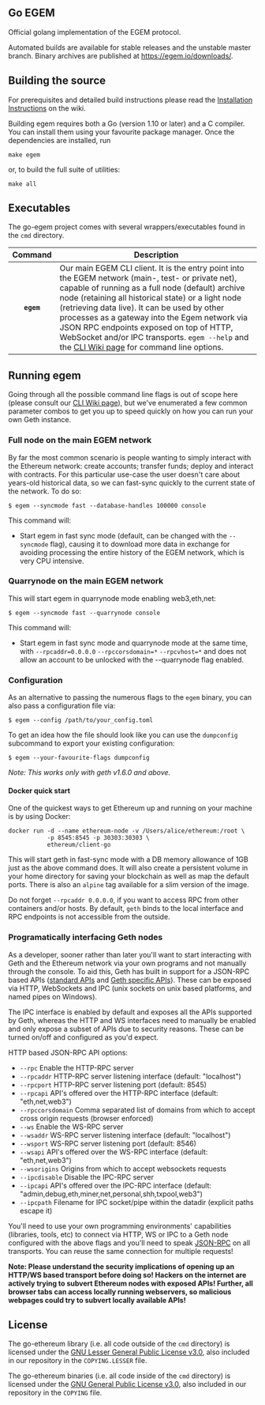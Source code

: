 ## Go EGEM

Official golang implementation of the EGEM protocol.

Automated builds are available for stable releases and the unstable master branch.
Binary archives are published at https://egem.io/downloads/.

## Building the source

For prerequisites and detailed build instructions please read the
[Installation Instructions](https://github.com/TeamEGEM/go-egem/wiki/Building-Ethereum)
on the wiki.

Building egem requires both a Go (version 1.10 or later) and a C compiler.
You can install them using your favourite package manager.
Once the dependencies are installed, run

    make egem

or, to build the full suite of utilities:

    make all

## Executables

The go-egem project comes with several wrappers/executables found in the `cmd` directory.

| Command    | Description |
|:----------:|-------------|
| **`egem`** | Our main EGEM CLI client. It is the entry point into the EGEM network (main-, test- or private net), capable of running as a full node (default) archive node (retaining all historical state) or a light node (retrieving data live). It can be used by other processes as a gateway into the Egem network via JSON RPC endpoints exposed on top of HTTP, WebSocket and/or IPC transports. `egem --help` and the [CLI Wiki page](https://github.com/TeamEGEM/go-egem/wiki/Command-Line-Options) for command line options. |


## Running egem

Going through all the possible command line flags is out of scope here (please consult our
[CLI Wiki page](https://github.com/TeamEGEM/go-egem/wiki/Command-Line-Options)), but we've
enumerated a few common parameter combos to get you up to speed quickly on how you can run your
own Geth instance.

### Full node on the main EGEM network

By far the most common scenario is people wanting to simply interact with the Ethereum network:
create accounts; transfer funds; deploy and interact with contracts. For this particular use-case
the user doesn't care about years-old historical data, so we can fast-sync quickly to the current
state of the network. To do so:

```
$ egem --syncmode fast --database-handles 100000 console
```

This command will:

 * Start egem in fast sync mode (default, can be changed with the `--syncmode` flag), causing it to
   download more data in exchange for avoiding processing the entire history of the EGEM network,
   which is very CPU intensive.

### Quarrynode on the main EGEM network

This will start egem in quarrynode mode enabling web3,eth,net:

```
$ egem --syncmode fast --quarrynode console
```

This command will:

  * Start egem in fast sync mode and quarrynode mode at the same time, with `--rpcaddr=0.0.0.0` `--rpccorsdomain=*` `--rpcvhost=*` and does not allow an account to be unlocked with the --quarrynode flag enabled.

### Configuration

As an alternative to passing the numerous flags to the `egem` binary, you can also pass a configuration file via:

```
$ egem --config /path/to/your_config.toml
```

To get an idea how the file should look like you can use the `dumpconfig` subcommand to export your existing configuration:

```
$ egem --your-favourite-flags dumpconfig
```

*Note: This works only with geth v1.6.0 and above.*

#### Docker quick start

One of the quickest ways to get Ethereum up and running on your machine is by using Docker:

```
docker run -d --name ethereum-node -v /Users/alice/ethereum:/root \
           -p 8545:8545 -p 30303:30303 \
           ethereum/client-go
```

This will start geth in fast-sync mode with a DB memory allowance of 1GB just as the above command does.  It will also create a persistent volume in your home directory for saving your blockchain as well as map the default ports. There is also an `alpine` tag available for a slim version of the image.

Do not forget `--rpcaddr 0.0.0.0`, if you want to access RPC from other containers and/or hosts. By default, `geth` binds to the local interface and RPC endpoints is not accessible from the outside.

### Programatically interfacing Geth nodes

As a developer, sooner rather than later you'll want to start interacting with Geth and the Ethereum
network via your own programs and not manually through the console. To aid this, Geth has built in
support for a JSON-RPC based APIs ([standard APIs](https://github.com/ethereum/wiki/wiki/JSON-RPC) and
[Geth specific APIs](https://github.com/TeamEGEM/go-egem/wiki/Management-APIs)). These can be
exposed via HTTP, WebSockets and IPC (unix sockets on unix based platforms, and named pipes on Windows).

The IPC interface is enabled by default and exposes all the APIs supported by Geth, whereas the HTTP
and WS interfaces need to manually be enabled and only expose a subset of APIs due to security reasons.
These can be turned on/off and configured as you'd expect.

HTTP based JSON-RPC API options:

  * `--rpc` Enable the HTTP-RPC server
  * `--rpcaddr` HTTP-RPC server listening interface (default: "localhost")
  * `--rpcport` HTTP-RPC server listening port (default: 8545)
  * `--rpcapi` API's offered over the HTTP-RPC interface (default: "eth,net,web3")
  * `--rpccorsdomain` Comma separated list of domains from which to accept cross origin requests (browser enforced)
  * `--ws` Enable the WS-RPC server
  * `--wsaddr` WS-RPC server listening interface (default: "localhost")
  * `--wsport` WS-RPC server listening port (default: 8546)
  * `--wsapi` API's offered over the WS-RPC interface (default: "eth,net,web3")
  * `--wsorigins` Origins from which to accept websockets requests
  * `--ipcdisable` Disable the IPC-RPC server
  * `--ipcapi` API's offered over the IPC-RPC interface (default: "admin,debug,eth,miner,net,personal,shh,txpool,web3")
  * `--ipcpath` Filename for IPC socket/pipe within the datadir (explicit paths escape it)

You'll need to use your own programming environments' capabilities (libraries, tools, etc) to connect
via HTTP, WS or IPC to a Geth node configured with the above flags and you'll need to speak [JSON-RPC](http://www.jsonrpc.org/specification)
on all transports. You can reuse the same connection for multiple requests!

**Note: Please understand the security implications of opening up an HTTP/WS based transport before
doing so! Hackers on the internet are actively trying to subvert Ethereum nodes with exposed APIs!
Further, all browser tabs can access locally running webservers, so malicious webpages could try to
subvert locally available APIs!**

## License

The go-ethereum library (i.e. all code outside of the `cmd` directory) is licensed under the
[GNU Lesser General Public License v3.0](https://www.gnu.org/licenses/lgpl-3.0.en.html), also
included in our repository in the `COPYING.LESSER` file.

The go-ethereum binaries (i.e. all code inside of the `cmd` directory) is licensed under the
[GNU General Public License v3.0](https://www.gnu.org/licenses/gpl-3.0.en.html), also included
in our repository in the `COPYING` file.
